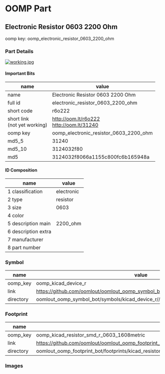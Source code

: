 # OOMP Part  
## Electronic Resistor 0603 2200 Ohm  
  
oomp key: oomp_electronic_resistor_0603_2200_ohm  
  
### Part Details  
  
[![working.jpg](working_600.jpg)](working.jpg)  
  
#### Important Bits  
| name | value | 
| --- | --- | 
| name | Electronic Resistor 0603 2200 Ohm | 
| full id | electronic_resistor_0603_2200_ohm | 
| short code | r6o222 | 
| short link<br>(not yet working) | http://oom.lt/r6o222<br>http://oom.lt/31240 | 
| oomp key | oomp_electronic_resistor_0603_2200_ohm | 
| md5_5 | 31240 | 
| md5_10 | 3124032f80 | 
| md5 | 3124032f8066a1155c800fc6b165948a | 
#### ID Composition  
| name | value | 
| --- | --- | 
| 1 classification | electronic | 
| 2 type | resistor | 
| 3 size | 0603 | 
| 4 color |  | 
| 5 description main | 2200_ohm | 
| 6 description extra |  | 
| 7 manufacturer |  | 
| 8 part number |  | 
### Symbol  
| name | value | 
| --- | --- | 
| oomp_key | oomp_kicad_device_r | 
| link | https://github.com/oomlout/oomlout_oomp_symbol_bot/tree/main/symbols/kicad_device_r | 
| directory | oomlout_oomp_symbol_bot/symbols/kicad_device_r//working/working.kicad_sym | 
### Footprint  
| name | value | 
| --- | --- | 
| oomp_key | oomp_kicad_resistor_smd_r_0603_1608metric | 
| link | https://github.com/oomlout/oomlout_oomp_footprint_bot/tree/main/foootprntss/kicad_resistor_smd_r_0603_1608metric | 
| directory | oomlout_oomp_footprint_bot/footprints/kicad_resistor_smd_r_0603_1608metric//working/working.kicad_mod | 
### Images  
